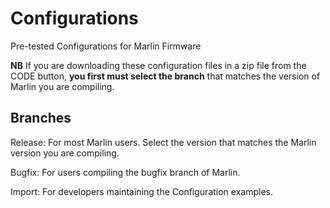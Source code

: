 # Configurations

Pre-tested Configurations for Marlin Firmware

**NB** If you are downloading these configuration files in a zip file from the CODE button, **you first must select the branch** that matches the version of Marlin you are compiling.

## Branches

Release: For most Marlin users. Select the version that matches the Marlin version you are compiling.

Bugfix: For users compiling the bugfix branch of Marlin.

Import: For developers maintaining the Configuration examples.
